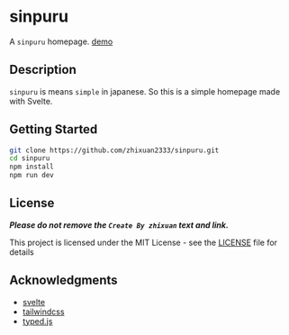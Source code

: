 # sinpuru

A `sinpuru` homepage. [demo](https://sinpuru.demo.zhixuan.dev)

## Description

`sinpuru` is means `simple` in japanese. So this is a simple homepage made with Svelte.

## Getting Started

```sh
git clone https://github.com/zhixuan2333/sinpuru.git
cd sinpuru
npm install
npm run dev
```

## License

**_Please do not remove the `Create By zhixuan` text and link._**

This project is licensed under the MIT License - see the [LICENSE](./LICENSE) file for details

## Acknowledgments

-   [svelte](https://svelte.dev)
-   [tailwindcss](https://tailwindcss.com)
-   [typed.js](https://github.com/mattboldt/typed.js)
